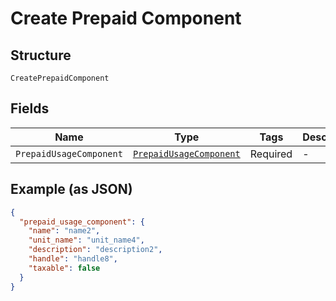 
# Create Prepaid Component

## Structure

`CreatePrepaidComponent`

## Fields

| Name | Type | Tags | Description |
|  --- | --- | --- | --- |
| `PrepaidUsageComponent` | [`PrepaidUsageComponent`](../../doc/models/prepaid-usage-component.md) | Required | - |

## Example (as JSON)

```json
{
  "prepaid_usage_component": {
    "name": "name2",
    "unit_name": "unit_name4",
    "description": "description2",
    "handle": "handle8",
    "taxable": false
  }
}
```

